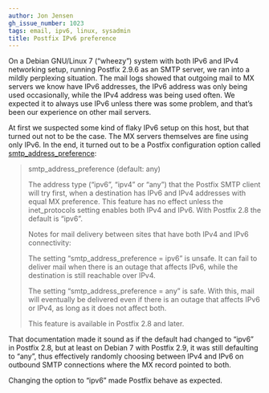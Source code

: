 ```yaml
---
author: Jon Jensen
gh_issue_number: 1023
tags: email, ipv6, linux, sysadmin
title: Postfix IPv6 preference
---
```




On a Debian GNU/Linux 7 (“wheezy”) system with both IPv6 and IPv4 networking setup, running Postfix 2.9.6 as an SMTP server, we ran into a mildly perplexing situation. The mail logs showed that outgoing mail to MX servers we know have IPv6 addresses, the IPv6 address was only being used occasionally, while the IPv4 address was being used often. We expected it to always use IPv6 unless there was some problem, and that’s been our experience on other mail servers.

At first we suspected some kind of flaky IPv6 setup on this host, but that turned out not to be the case. The MX servers themselves are fine using only IPv6. In the end, it turned out to be a Postfix configuration option called [smtp_address_preference](http://www.postfix.org/postconf.5.html#smtp_address_preference):

> 
> smtp_address_preference (default: any)
> 
> The address type (“ipv6”, “ipv4” or “any”) that the Postfix SMTP client will try first, when a destination has IPv6 and IPv4 addresses with equal MX preference. This feature has no effect unless the inet_protocols setting enables both IPv4 and IPv6. With Postfix 2.8 the default is “ipv6”.
> 
> Notes for mail delivery between sites that have both IPv4 and IPv6 connectivity:
> 
> The setting “smtp_address_preference = ipv6” is unsafe. It can fail to deliver mail when there is an outage that affects IPv6, while the destination is still reachable over IPv4.
> 
> The setting “smtp_address_preference = any” is safe. With this, mail will eventually be delivered even if there is an outage that affects IPv6 or IPv4, as long as it does not affect both.
> 
> This feature is available in Postfix 2.8 and later.
> 

That documentation made it sound as if the default had changed to “ipv6” in Postfix 2.8, but at least on Debian 7 with Postfix 2.9, it was still defaulting to “any”, thus effectively randomly choosing between IPv4 and IPv6 on outbound SMTP connections where the MX record pointed to both.

Changing the option to “ipv6” made Postfix behave as expected.


